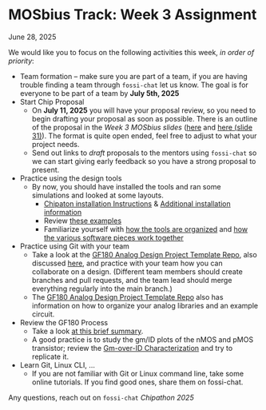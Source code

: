 # MOSbius Track: Week 3 Assignment

June 28, 2025

We would like you to focus on the following activities this week, *in order of priority*:

- Team formation – make sure you are part of a team, if you are having trouble finding a team through `fossi-chat` let us know. The goal is for everyone to be part of a team by **July 5th, 2025**  
- Start Chip Proposal  
  - On **July 11, 2025** you will have your proposal review, so you need to begin drafting your proposal as soon as possible. There is an outline of the proposal in the *Week 3 MOSbius slides* ([here](https://github.com/sscs-ose/sscs-chipathon-2025/tree/main/schedule) and [here (slide 31)](https://github.com/mosbiuschip/chipathon2025/blob/main/files/MOSbius_Chipathon_2025_tutorial_kinget_v1.pdf)). The format is quite open ended, feel free to adjust to what your project needs.   
  - Send out links to *draft* proposals to the mentors using `fossi-chat` so we can start giving early feedback so you have a strong proposal to present.  
- Practice using the design tools  
  - By now, you should have installed the tools and ran some simulations and looked at some layouts.   
    - [Chipaton installation Instructions](https://github.com/sscs-ose/sscs-chipathon-2025/tree/main/resources/IIC-OSIC-TOOLS) & [Additional installation information](https://github.com/mosbiuschip/chipathon2025/blob/main/CAD_tool_installation/README.md)   
    - Review [these examples](https://github.com/sscs-ose/sscs-chipathon-2025/tree/main/examples/analog_tutorial)   
    - Familiarize yourself with [how the tools are organized](https://github.com/mosbiuschip/chipathon2025/blob/main/CAD_tool_flow/README.md) and [how the various software pieces work together](https://github.com/mosbiuschip/chipathon2025/blob/main/CAD_tool_computing_constellation/README.md)  
- Practice using Git with your team  
  - Take a look at the [GF180 Analog Design Project Template Repo](https://github.com/Jianxun/iic-osic-tools-project-template), also discussed [here](https://github.com/mosbiuschip/chipathon2025/tree/main), and practice with your team how you can collaborate on a design. (Different team members should create branches and pull requests, and the team lead should merge everything regularly into the main branch.)   
  - The [GF180 Analog Design Project Template Repo](https://github.com/Jianxun/iic-osic-tools-project-template) also has information on how to organize your analog libraries and an example circuit.   
- Review the GF180 Process  
  - Take a look [at this brief summary](https://github.com/mosbiuschip/chipathon2025/blob/main/gf180mcuD_technology_info/README.md).  
  - A good practice is to study the gm/ID plots of the nMOS and pMOS transistor; review the [Gm-over-ID Characterization](https://github.com/mosbiuschip/chipathon2025/blob/main/gf180mcuD_technology_info/devices.md) and try to replicate it.   
- Learn Git, Linux CLI, …   
  - If you are not familiar with Git or Linux command line, take some online tutorials. If you find good ones, share them on fossi-chat. 


Any questions, reach out on `fossi-chat` *Chipathon 2025*